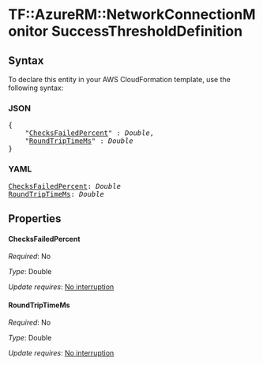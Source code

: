 # TF::AzureRM::NetworkConnectionMonitor SuccessThresholdDefinition

## Syntax

To declare this entity in your AWS CloudFormation template, use the following syntax:

### JSON

<pre>
{
    "<a href="#checksfailedpercent" title="ChecksFailedPercent">ChecksFailedPercent</a>" : <i>Double</i>,
    "<a href="#roundtriptimems" title="RoundTripTimeMs">RoundTripTimeMs</a>" : <i>Double</i>
}
</pre>

### YAML

<pre>
<a href="#checksfailedpercent" title="ChecksFailedPercent">ChecksFailedPercent</a>: <i>Double</i>
<a href="#roundtriptimems" title="RoundTripTimeMs">RoundTripTimeMs</a>: <i>Double</i>
</pre>

## Properties

#### ChecksFailedPercent

_Required_: No

_Type_: Double

_Update requires_: [No interruption](https://docs.aws.amazon.com/AWSCloudFormation/latest/UserGuide/using-cfn-updating-stacks-update-behaviors.html#update-no-interrupt)

#### RoundTripTimeMs

_Required_: No

_Type_: Double

_Update requires_: [No interruption](https://docs.aws.amazon.com/AWSCloudFormation/latest/UserGuide/using-cfn-updating-stacks-update-behaviors.html#update-no-interrupt)

